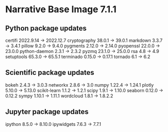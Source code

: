 # Narrative Base Image 7.1.1

## Python package updates
certifi 2022.9.14 -> 2022.12.7
cryptography 38.0.1 -> 39.0.1
markdown 3.3.7 -> 3.4.1
pillow 9.2.0 -> 9.4.0
pygments 2.12.0 -> 2.14.0
pyopenssl 22.0.0 -> 23.0.0
python-daemon 2.3.1 -> 2.3.2
pyzmq 23.1.0 -> 25.0.0
rsa 4.8 -> 4.9
setuptools 65.3.0 -> 65.5.1
terminado 0.15.0 -> 0.17.1
tornado 6.1 -> 6.2

## Scientific package updates
bokeh 2.4.3 -> 3.0.3
networkx 2.8.6 -> 3.0
numpy 1.22.4 -> 1.24.1
plotly 5.10.0 -> 5.13.0
scikit-learn 1.1.2 -> 1.2.1
scipy 1.9.1 -> 1.10.0
seaborn 0.12.0 -> 0.12.2
sympy 1.10.1 -> 1.11.1
wordcloud 1.8.1 -> 1.8.2.2

## Jupyter package updates
ipython 8.5.0 -> 8.10.0
ipywidgets 7.6.3 -> 7.7.1
